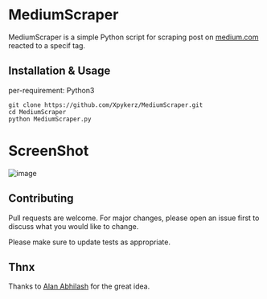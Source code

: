 # MediumScraper

MediumScraper is a simple Python script for scraping post on [medium.com](https://medium.com/) reacted to a specif tag.

## Installation & Usage

per-requirement: Python3

```
git clone https://github.com/Xpykerz/MediumScraper.git
cd MediumScraper
python MediumScraper.py
```

# ScreenShot

![image](https://github.com/Xpykerz/MediumScraper/blob/master/Screenshot.png)

## Contributing
Pull requests are welcome. For major changes, please open an issue first to discuss what you would like to change.

Please make sure to update tests as appropriate.

## Thnx
Thanks to [Alan Abhilash](https://github.com/blackmarketer) for the great idea.
